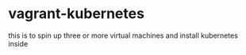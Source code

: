 # vagrant-kubernetes
this is to spin up three or more virtual machines and install kubernetes inside

